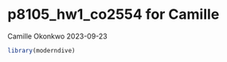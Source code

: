 p8105_hw1_co2554 for Camille
================
Camille Okonkwo
2023-09-23

``` r
library(moderndive)
```
